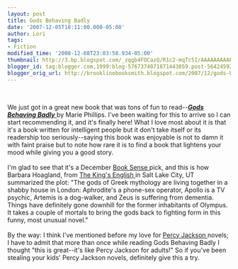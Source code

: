 ```yaml
---
layout: post
title: Gods Behaving Badly
date: '2007-12-05T18:11:00.000-05:00'
author: Lori
tags:
- Fiction
modified_time: '2008-12-08T23:03:58.934-05:00'
thumbnail: http://3.bp.blogspot.com/_zqgb4FOCazQ/R1c2-mqTc5I/AAAAAAAAAEU/CrP0f7ec_Q8/s72-c/gods.jpg
blogger_id: tag:blogger.com,1999:blog-5767374071871443859.post-5642459238155526446
blogger_orig_url: http://brooklinebooksmith.blogspot.com/2007/12/gods-behaving-badly.html
---
```


<a href="http://3.bp.blogspot.com/_zqgb4FOCazQ/R1c2-mqTc5I/AAAAAAAAAEU/CrP0f7ec_Q8/s1600-h/gods.jpg"><img id="BLOGGER_PHOTO_ID_5140637948824482706" style="FLOAT: right; MARGIN: 0px 0px 10px 10px; CURSOR: hand" alt="" src="http://3.bp.blogspot.com/_zqgb4FOCazQ/R1c2-mqTc5I/AAAAAAAAAEU/CrP0f7ec_Q8/s320/gods.jpg" border="0" /></a><br /><div>We just got in a great new book that was tons of fun to read--<a href="http://brookline.booksense.com/NASApp/store/Product?s=showproduct&amp;isbn=9780316067621"><strong><em>Gods Behaving Badly</em></strong> </a>by Marie Phillips. I've been waiting for this to arrive so I can start recommending it, and it's finally here! What I love most about it is that it's a book written for intelligent people but it don't take itself or its readership too seriously--saying this book was enjoyable is not to damn it with faint praise but to note how rare it is to find a book that lightens your mood while giving you a good story.</div><br /><div></div><div>I'm glad to see that it's a December <a href="http://www.booksense.com/">Book Sense </a>pick, and this is how Barbara Hoagland, from <a href="http://kingsenglish.booksense.com/NASApp/store/IndexJsp">The King's English </a>in Salt Lake City, UT summarized the plot: "The gods of Greek mythology are living together in a shabby house in London: Aphrodite's a phone-sex operator, Apollo is a TV psychic, Artemis is a dog-walker, and Zeus is suffering from dementia. Things have definitely gone downhill for the former inhabitants of Olympus. It takes a couple of mortals to bring the gods back to fighting form in this funny, most unusual novel." </div><br /><div></div><div>By the way: I think I've mentioned before my love for <a href="http://brookline.booksense.com/NASApp/store/Product?s=showproduct&amp;isbn=9780786838653">Percy Jackson </a>novels; I have to admit that more than once while reading Gods Behaving Badly I thought "this is great--it's like Percy Jackson for adults!" So if you've been stealing your kids' Percy Jackson novels, definitely give this a try. </div>